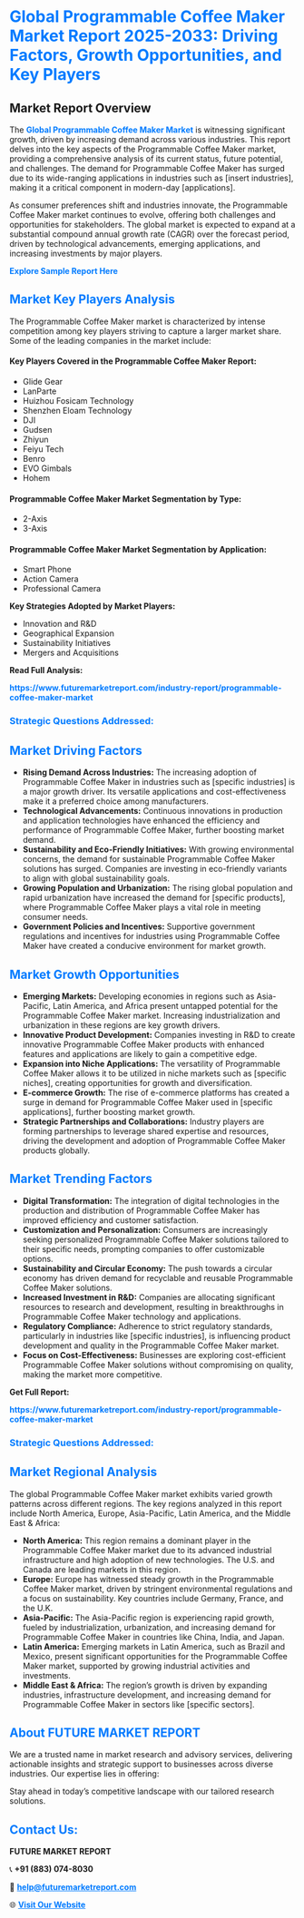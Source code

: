 <h1 style="color: #007BFF;">Global Programmable Coffee Maker Market Report 2025-2033: Driving Factors, Growth Opportunities, and Key Players</h1>

<section id="overview">
<h2>Market Report Overview</h2>
<p>The <a href="https://www.futuremarketreport.com/industry-report/programmable-coffee-maker-market" style="color: #007BFF; text-decoration: none;"><strong>Global Programmable Coffee Maker Market</strong></a> is witnessing significant growth, driven by increasing demand across various industries. This report delves into the key aspects of the Programmable Coffee Maker market, providing a comprehensive analysis of its current status, future potential, and challenges. The demand for Programmable Coffee Maker has surged due to its wide-ranging applications in industries such as [insert industries], making it a critical component in modern-day [applications].</p>
<p>As consumer preferences shift and industries innovate, the Programmable Coffee Maker market continues to evolve, offering both challenges and opportunities for stakeholders. The global market is expected to expand at a substantial compound annual growth rate (CAGR) over the forecast period, driven by technological advancements, emerging applications, and increasing investments by major players.</p>
</section>

<section id="overview">
<p><a href="https://www.futuremarketreport.com/request-sample/reportId=31828" style="color: #007BFF; text-decoration: none;"><strong>Explore Sample Report Here</strong></a></p>
</section>

<section id="key-players">
<h2 style="color: #007BFF;">Market Key Players Analysis</h2>
<p>The Programmable Coffee Maker market is characterized by intense competition among key players striving to capture a larger market share. Some of the leading companies in the market include:</p>
<h4>Key Players Covered in the Programmable Coffee Maker Report:</h4>
<ul><li>Glide Gear</li><li>LanParte</li><li>Huizhou Fosicam Technology</li><li>Shenzhen Eloam Technology</li><li>DJI</li><li>Gudsen</li><li>Zhiyun</li><li>Feiyu Tech</li><li>Benro</li><li>EVO Gimbals</li><li>Hohem</li></ul>
<h4>Programmable Coffee Maker Market Segmentation by Type:</h4>
<ul><li>2-Axis</li><li>3-Axis</li></ul>

<h4>Programmable Coffee Maker Market Segmentation by Application:</h4>
<ul><li>Smart Phone</li><li>Action Camera</li><li>Professional Camera</li></ul>
<p><strong>Key Strategies Adopted by Market Players:</strong></p>
<ul>
<li>Innovation and R&D</li>
<li>Geographical Expansion</li>
<li>Sustainability Initiatives</li>
<li>Mergers and Acquisitions</li>
</ul>
</section>

<section>
<p><strong>Read Full Analysis: </strong></p><a href="https://www.futuremarketreport.com/industry-report/programmable-coffee-maker-market" style="color: #007BFF; text-decoration: none;"><strong>https://www.futuremarketreport.com/industry-report/programmable-coffee-maker-market</strong></a>
<h3 style="color: #007BFF;">Strategic Questions Addressed:</h3>
</section>

<section id="driving-factors">
<h2 style="color: #007BFF;">Market Driving Factors</h2>
<ul>
<li><strong>Rising Demand Across Industries:</strong> The increasing adoption of Programmable Coffee Maker in industries such as [specific industries] is a major growth driver. Its versatile applications and cost-effectiveness make it a preferred choice among manufacturers.</li>
<li><strong>Technological Advancements:</strong> Continuous innovations in production and application technologies have enhanced the efficiency and performance of Programmable Coffee Maker, further boosting market demand.</li>
<li><strong>Sustainability and Eco-Friendly Initiatives:</strong> With growing environmental concerns, the demand for sustainable Programmable Coffee Maker solutions has surged. Companies are investing in eco-friendly variants to align with global sustainability goals.</li>
<li><strong>Growing Population and Urbanization:</strong> The rising global population and rapid urbanization have increased the demand for [specific products], where Programmable Coffee Maker plays a vital role in meeting consumer needs.</li>
<li><strong>Government Policies and Incentives:</strong> Supportive government regulations and incentives for industries using Programmable Coffee Maker have created a conducive environment for market growth.</li>
</ul>
</section>

<section id="growth-opportunities">
<h2 style="color: #007BFF;">Market Growth Opportunities</h2>
<ul>
<li><strong>Emerging Markets:</strong> Developing economies in regions such as Asia-Pacific, Latin America, and Africa present untapped potential for the Programmable Coffee Maker market. Increasing industrialization and urbanization in these regions are key growth drivers.</li>
<li><strong>Innovative Product Development:</strong> Companies investing in R&D to create innovative Programmable Coffee Maker products with enhanced features and applications are likely to gain a competitive edge.</li>
<li><strong>Expansion into Niche Applications:</strong> The versatility of Programmable Coffee Maker allows it to be utilized in niche markets such as [specific niches], creating opportunities for growth and diversification.</li>
<li><strong>E-commerce Growth:</strong> The rise of e-commerce platforms has created a surge in demand for Programmable Coffee Maker used in [specific applications], further boosting market growth.</li>
<li><strong>Strategic Partnerships and Collaborations:</strong> Industry players are forming partnerships to leverage shared expertise and resources, driving the development and adoption of Programmable Coffee Maker products globally.</li>
</ul>
</section>

<section id="trending-factors">
<h2 style="color: #007BFF;">Market Trending Factors</h2>
<ul>
<li><strong>Digital Transformation:</strong> The integration of digital technologies in the production and distribution of Programmable Coffee Maker has improved efficiency and customer satisfaction.</li>
<li><strong>Customization and Personalization:</strong> Consumers are increasingly seeking personalized Programmable Coffee Maker solutions tailored to their specific needs, prompting companies to offer customizable options.</li>
<li><strong>Sustainability and Circular Economy:</strong> The push towards a circular economy has driven demand for recyclable and reusable Programmable Coffee Maker solutions.</li>
<li><strong>Increased Investment in R&D:</strong> Companies are allocating significant resources to research and development, resulting in breakthroughs in Programmable Coffee Maker technology and applications.</li>
<li><strong>Regulatory Compliance:</strong> Adherence to strict regulatory standards, particularly in industries like [specific industries], is influencing product development and quality in the Programmable Coffee Maker market.</li>
<li><strong>Focus on Cost-Effectiveness:</strong> Businesses are exploring cost-efficient Programmable Coffee Maker solutions without compromising on quality, making the market more competitive.</li>
</ul>
</section>

<section>
<p><strong>Get Full Report: </strong></p><a href="https://www.futuremarketreport.com/industry-report/programmable-coffee-maker-market" style="color: #007BFF; text-decoration: none;"><strong>https://www.futuremarketreport.com/industry-report/programmable-coffee-maker-market</strong></a>
<h3 style="color: #007BFF;">Strategic Questions Addressed:</h3>
</section>


<section id="regional-analysis">
<h2 style="color: #007BFF;">Market Regional Analysis</h2>
<p>The global Programmable Coffee Maker market exhibits varied growth patterns across different regions. The key regions analyzed in this report include North America, Europe, Asia-Pacific, Latin America, and the Middle East & Africa:</p>
<ul>
<li><strong>North America:</strong> This region remains a dominant player in the Programmable Coffee Maker market due to its advanced industrial infrastructure and high adoption of new technologies. The U.S. and Canada are leading markets in this region.</li>
<li><strong>Europe:</strong> Europe has witnessed steady growth in the Programmable Coffee Maker market, driven by stringent environmental regulations and a focus on sustainability. Key countries include Germany, France, and the U.K.</li>
<li><strong>Asia-Pacific:</strong> The Asia-Pacific region is experiencing rapid growth, fueled by industrialization, urbanization, and increasing demand for Programmable Coffee Maker in countries like China, India, and Japan.</li>
<li><strong>Latin America:</strong> Emerging markets in Latin America, such as Brazil and Mexico, present significant opportunities for the Programmable Coffee Maker market, supported by growing industrial activities and investments.</li>
<li><strong>Middle East & Africa:</strong> The region’s growth is driven by expanding industries, infrastructure development, and increasing demand for Programmable Coffee Maker in sectors like [specific sectors].</li>
</ul>
</section>

<footer>
<h2 style="color: #007BFF;">About FUTURE MARKET REPORT</h2>
<p>We are a trusted name in market research and advisory services, delivering actionable insights and strategic support to businesses across diverse industries. Our expertise lies in offering:</p>

<p>Stay ahead in today’s competitive landscape with our tailored research solutions.</p>

<h2 style="color: #007BFF;">Contact Us:</h2>
<p><strong>FUTURE MARKET REPORT</strong></p>
<p>📞 <strong>+91 (883) 074-8030</strong></p>
<p>📧 <strong><a href="mailto:help@futuremarketreport.com" style="color: #007BFF;">help@futuremarketreport.com</a></strong></p>
<p>🌐 <strong><a href="https://www.futuremarketreport.com/" style="color: #007BFF;">Visit Our Website</a></strong></p>
</footer>